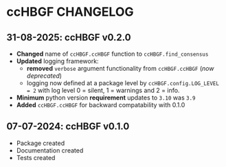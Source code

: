 # ccHBGF CHANGELOG

## 31-08-2025: ccHBGF v0.2.0

- **Changed** name of `ccHBGF.ccHBGF` function to `ccHBGF.find_consensus`
- **Updated** logging framework:
    - **removed** `verbose` argument functionality from `ccHBGF.ccHBGF` (*now deprecated*)
    - logging now defined at a package level by `ccHBGF.config.LOG_LEVEL = 2` with log level 0 = silent, 1 = warnings and 2 = info.
- **Minimum** python version **requirement** updates to `3.10` was `3.9`
- **Added** `ccHBGF.ccHBGF` for backward compatability with 0.1.0

## 07-07-2024: ccHBGF v0.1.0

- Package created
- Documentation created
- Tests created